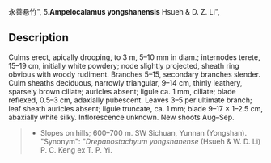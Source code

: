 永善悬竹",
5.**Ampelocalamus yongshanensis** Hsueh & D. Z. Li",

## Description
Culms erect, apically drooping, to 3 m, 5–10 mm in diam.; internodes terete, 15–19 cm, initially white powdery; node slightly projected, sheath ring obvious with woody rudiment. Branches 5–15, secondary branches slender. Culm sheaths deciduous, narrowly triangular, 9–14 cm, thinly leathery, sparsely brown ciliate; auricles absent; ligule ca. 1 mm, ciliate; blade reflexed, 0.5–3 cm, adaxially pubescent. Leaves 3–5 per ultimate branch; leaf sheath auricles absent; ligule truncate, ca. 1 mm; blade 9–17 × 1–2.5 cm, abaxially white silky. Inflorescence unknown. New shoots Aug–Sep.

> * Slopes on hills; 600–700 m. SW Sichuan, Yunnan (Yongshan).
  "Synonym": "*Drepanostachyum yongshanense* (Hsueh &amp; W. D. Li) P. C. Keng ex T. P. Yi.
